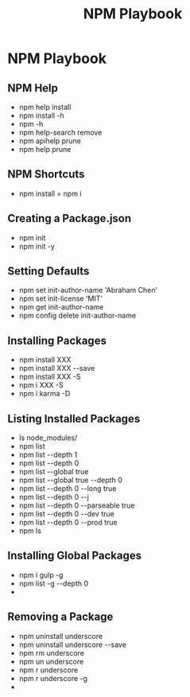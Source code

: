﻿---
title: NPM Playbook
categories:
- NPM
tags:
- NPM
---

# NPM Playbook
## NPM Help
- npm help install
- npm install -h
- npm -h
- npm help-search remove
- npm apihelp prune
- npm help prune

## NPM Shortcuts
- npm install = npm i

## Creating a Package.json
- npm init
- npm init -y

## Setting Defaults
- npm set init-author-name 'Abraham Chen'
- npm set init-license 'MIT'
- npm get init-author-name
- npm config delete init-author-name

## Installing Packages
- npm install XXX
- npm install XXX --save
- npm install XXX -S
- npm i XXX -S
- npm i karma -D

## Listing Installed Packages
- ls node_modules/
- npm list
- npm list --depth 1
- npm list --depth 0
- npm list --global true
- npm list --global true --depth 0
- npm list --depth 0 --long true
- npm list --depth 0 --j
- npm list --depth 0 --parseable true
- npm list --depth 0 --dev true
- npm list --depth 0 --prod true
- npm ls

## Installing Global Packages
- npm i gulp -g
- npm list -g --depth 0
- 

## Removing a Package
- npm uninstall underscore
- npm uninstall underscore --save
- npm rm underscore
- npm un underscore
- npm r underscore
- npm r underscore -g
- 
